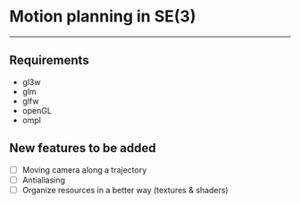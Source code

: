 # Motion planning in SE(3)

---

## Requirements
- gl3w
- glm
- glfw
- openGL
- ompl

## New features to be added
- [ ] Moving camera along a trajectory
- [ ] Antialiasing
- [ ] Organize resources in a better way (textures & shaders)
